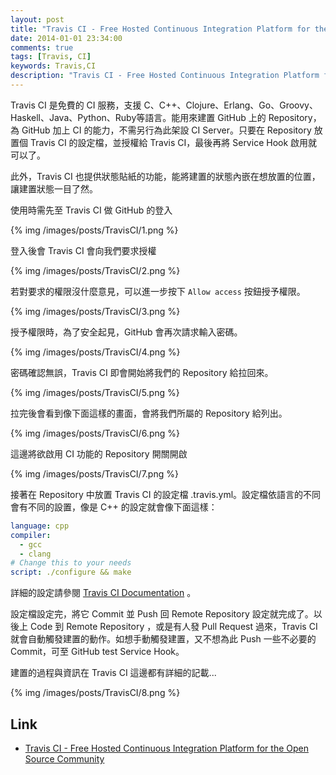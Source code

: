 ```yaml
---
layout: post
title: "Travis CI - Free Hosted Continuous Integration Platform for the Open Source Community"
date: 2014-01-01 23:34:00
comments: true
tags: [Travis, CI]
keywords: Travis,CI
description: "Travis CI - Free Hosted Continuous Integration Platform for the Open Source Community"
---
```


Travis CI 是免費的 CI 服務，支援 C、C++、Clojure、Erlang、Go、Groovy、Haskell、Java、Python、Ruby等語言。能用來建置 GitHub 上的 Repository， 為 GitHub 加上 CI 的能力，不需另行為此架設 CI Server。只要在 Repository 放置個 Travis CI 的設定檔，並授權給 Travis CI，最後再將 Service Hook 啟用就可以了。 

<!-- More -->

此外，Travis CI 也提供狀態貼紙的功能，能將建置的狀態內嵌在想放置的位置，讓建置狀態一目了然。 

使用時需先至 Travis CI 做 GitHub 的登入

{% img /images/posts/TravisCI/1.png %}


登入後會 Travis CI 會向我們要求授權

{% img /images/posts/TravisCI/2.png %}


若對要求的權限沒什麼意見，可以進一步按下 `Allow access` 按鈕授予權限。

{% img /images/posts/TravisCI/3.png %}


授予權限時，為了安全起見，GitHub 會再次請求輸入密碼。

{% img /images/posts/TravisCI/4.png %}


密碼確認無誤，Travis CI 即會開始將我們的 Repository 給拉回來。

{% img /images/posts/TravisCI/5.png %}


拉完後會看到像下面這樣的畫面，會將我們所屬的 Repository 給列出。

{% img /images/posts/TravisCI/6.png %}


這邊將欲啟用 CI 功能的 Repository 開關開啟

{% img /images/posts/TravisCI/7.png %}


接著在 Repository 中放置 Travis CI 的設定檔 .travis.yml。設定檔依語言的不同會有不同的設置，像是 C++ 的設定就會像下面這樣：  

```yaml
language: cpp
compiler:
  - gcc
  - clang
# Change this to your needs
script: ./configure && make
```


詳細的設定請參閱 [Travis CI Documentation](http://about.travis-ci.org/docs/) 。  

設定檔設定完，將它 Commit 並 Push 回 Remote Repository 設定就完成了。以後上 Code 到 Remote Repository ，或是有人發 Pull Request 過來，Travis CI 就會自動觸發建置的動作。如想手動觸發建置，又不想為此 Push 一些不必要的 Commit，可至 GitHub test Service Hook。

建置的過程與資訊在 Travis CI 這邊都有詳細的記載...  

{% img /images/posts/TravisCI/8.png %}


Link
-----
* [ Travis CI - Free Hosted Continuous Integration Platform for the Open Source Community ]( https://travis-ci.org )
